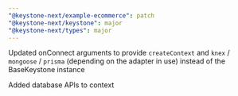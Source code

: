 ```yaml
---
"@keystone-next/example-ecommerce": patch
"@keystone-next/keystone": major
"@keystone-next/types": major
---
```


Updated onConnect arguments to provide `createContext` and `knex` / `mongoose` / `prisma` (depending on the adapter in use) instead of the BaseKeystone instance

Added database APIs to context
